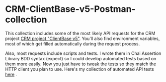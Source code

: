 # CRM-ClientBase-v5-Postman-collection

This collection includes some of the most likely API requests for the CRM project <a rel="CRM" href="https://clientbase.us/v5">CRM project "ClientBase v5"</a>. You'll also find environment variables, most of which get filled automatically during the request process.

Also, most requests include scripts and tests. I wrote them in Chai Assertion Library BDD syntax (expect) so I could develop automated tests based on them more easily. Now you just have to tweak the tests so they match the HTTP client you plan to use. Here's my collection of automated API tests <a rel href="https://github.com/cemicvetic/Testing-API-Automation-for-CRM-ClientBase-v5">here</a> .
